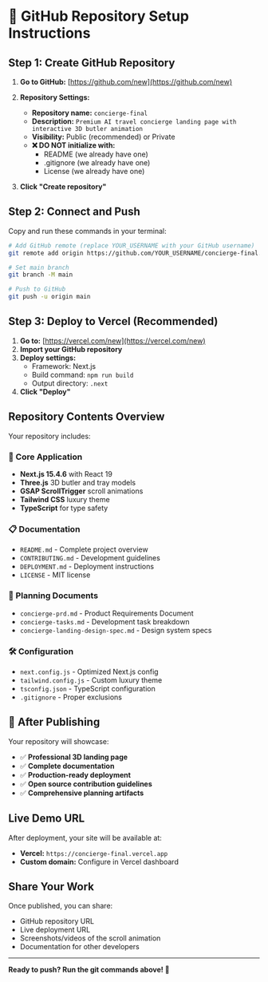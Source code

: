 # 🚀 GitHub Repository Setup Instructions

## Step 1: Create GitHub Repository

1. **Go to GitHub:** [https://github.com/new](https://github.com/new)

2. **Repository Settings:**
   - **Repository name:** `concierge-final`
   - **Description:** `Premium AI travel concierge landing page with interactive 3D butler animation`
   - **Visibility:** Public (recommended) or Private
   - **❌ DO NOT initialize with:**
     - README (we already have one)
     - .gitignore (we already have one)
     - License (we already have one)

3. **Click "Create repository"**

## Step 2: Connect and Push

Copy and run these commands in your terminal:

```bash
# Add GitHub remote (replace YOUR_USERNAME with your GitHub username)
git remote add origin https://github.com/YOUR_USERNAME/concierge-final.git

# Set main branch
git branch -M main

# Push to GitHub
git push -u origin main
```

## Step 3: Deploy to Vercel (Recommended)

1. **Go to:** [https://vercel.com/new](https://vercel.com/new)
2. **Import your GitHub repository**
3. **Deploy settings:**
   - Framework: Next.js
   - Build command: `npm run build`
   - Output directory: `.next`
4. **Click "Deploy"**

## Repository Contents Overview

Your repository includes:

### 🎨 Core Application
- **Next.js 15.4.6** with React 19
- **Three.js** 3D butler and tray models
- **GSAP ScrollTrigger** scroll animations
- **Tailwind CSS** luxury theme
- **TypeScript** for type safety

### 📋 Documentation
- `README.md` - Complete project overview
- `CONTRIBUTING.md` - Development guidelines
- `DEPLOYMENT.md` - Deployment instructions
- `LICENSE` - MIT license

### 🎯 Planning Documents
- `concierge-prd.md` - Product Requirements Document
- `concierge-tasks.md` - Development task breakdown
- `concierge-landing-design-spec.md` - Design system specs

### 🛠 Configuration
- `next.config.js` - Optimized Next.js config
- `tailwind.config.js` - Custom luxury theme
- `tsconfig.json` - TypeScript configuration
- `.gitignore` - Proper exclusions

## 🎉 After Publishing

Your repository will showcase:

- ✅ **Professional 3D landing page**
- ✅ **Complete documentation**
- ✅ **Production-ready deployment**
- ✅ **Open source contribution guidelines**
- ✅ **Comprehensive planning artifacts**

## Live Demo URL

After deployment, your site will be available at:
- **Vercel:** `https://concierge-final.vercel.app`
- **Custom domain:** Configure in Vercel dashboard

## Share Your Work

Once published, you can share:
- GitHub repository URL
- Live deployment URL
- Screenshots/videos of the scroll animation
- Documentation for other developers

---

**Ready to push? Run the git commands above! 🚀**